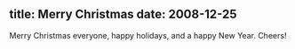 title: Merry Christmas
date: 2008-12-25
---
Merry Christmas everyone, happy holidays, and a happy New Year.  Cheers!
